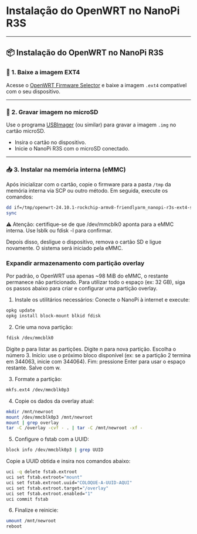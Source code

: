 # Instalação do OpenWRT no NanoPi R3S

---

## 📦 Instalação do OpenWRT no NanoPi R3S

### 🔻 1. Baixe a imagem EXT4

Acesse o [OpenWRT Firmware Selector](https://firmware-selector.openwrt.org/) e baixe a imagem `.ext4` compatível com o seu dispositivo.

---

### 💾 2. Gravar imagem no microSD

Use o programa [USBImager](https://gitlab.com/bztsrc/usbimager) (ou similar) para gravar a imagem `.img` no cartão microSD.

- Insira o cartão no dispositivo.
- Inicie o NanoPi R3S com o microSD conectado.

---

### 📥 3. Instalar na memória interna (eMMC)

Após inicializar com o cartão, copie o firmware para a pasta `/tmp` da memória interna via SCP ou outro método. Em seguida, execute os comandos:

```sh
dd if=/tmp/openwrt-24.10.1-rockchip-armv8-friendlyarm_nanopi-r3s-ext4-sysupgrade.img of=/dev/mmcblk0 bs=4M conv=fsync
sync
```
⚠️ Atenção: certifique-se de que /dev/mmcblk0 aponta para a eMMC interna. Use lsblk ou fdisk -l para confirmar.

Depois disso, desligue o dispositivo, remova o cartão SD e ligue novamente. O sistema será iniciado pela eMMC.

### Expandir armazenamento com partição overlay
Por padrão, o OpenWRT usa apenas ~98 MiB do eMMC, o restante permanece não particionado. Para utilizar todo o espaço (ex: 32 GB), siga os passos abaixo para criar e configurar uma partição overlay.

1. Instale os utilitários necessários:
Conecte o NanoPi à internet e execute:
```sh
opkg update
opkg install block-mount blkid fdisk
```

2. Crie uma nova partição:
```sh
fdisk /dev/mmcblk0
```
Digite p para listar as partições.
Digite n para nova partição. Escolha o número 3.
Início: use o próximo bloco disponível (ex: se a partição 2 termina em 344063, inicie com 344064).
Fim: pressione Enter para usar o espaço restante.
Salve com w.

3. Formate a partição:
```sh
mkfs.ext4 /dev/mmcblk0p3
```

4. Copie os dados da overlay atual:
```sh
mkdir /mnt/newroot
mount /dev/mmcblk0p3 /mnt/newroot
mount | grep overlay
tar -C /overlay -cvf - . | tar -C /mnt/newroot -xf -
```

5. Configure o fstab com a UUID:
```sh
block info /dev/mmcblk0p3 | grep UUID
```
Copie a UUID obtida e insira nos comandos abaixo:

```sh
uci -q delete fstab.extroot
uci set fstab.extroot="mount"
uci set fstab.extroot.uuid="COLOQUE-A-UUID-AQUI"
uci set fstab.extroot.target="/overlay"
uci set fstab.extroot.enabled="1"
uci commit fstab
```

6. Finalize e reinicie:
```sh
umount /mnt/newroot
reboot
```